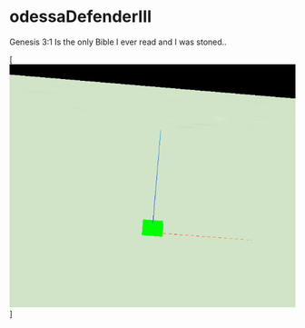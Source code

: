 # odessaDefenderIII

Genesis 3:1 Is the only Bible I ever read and I was stoned..

[![que no se resistieran, por que sino los mataban ... ](https://raw.githubusercontent.com/rgarro/odessaDefenderIII/master/screen.PNG)]
